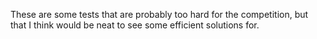 These are some tests that are probably too hard for the competition, but that I
think would be neat to see some efficient solutions for.